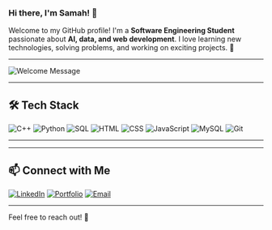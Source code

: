 ### Hi there, I'm Samah! 👋

Welcome to my GitHub profile! I'm a **Software Engineering Student** passionate about **AI, data, and web development**. I love learning new technologies, solving problems, and working on exciting projects. 🚀

---

![Welcome Message](https://readme-typing-svg.demolab.com?font=Fira+Code&duration=2000&pause=1000&color=F75C7E&width=435&lines=Welcome+to+my+GitHub!;Software+Engineering+Student+🚀;Passionate+about+AI+and+Data+💡)

---

## 🛠 Tech Stack

![C++](https://img.shields.io/badge/-C++-00599C?style=flat-square&logo=c)
![Python](https://img.shields.io/badge/-Python-3776AB?style=flat-square&logo=python&logoColor=white)
![SQL](https://img.shields.io/badge/-SQL-4479A1?style=flat-square&logo=postgresql)
![HTML](https://img.shields.io/badge/-HTML5-E34F26?style=flat-square&logo=html5&logoColor=white)
![CSS](https://img.shields.io/badge/-CSS3-1572B6?style=flat-square&logo=css3)
![JavaScript](https://img.shields.io/badge/-JavaScript-F7DF1E?style=flat-square&logo=javascript)
![MySQL](https://img.shields.io/badge/-MySQL-4479A1?style=flat-square&logo=mysql)
![Git](https://img.shields.io/badge/-Git-F05032?style=flat-square&logo=git)

---



---

## 📫 Connect with Me

[![LinkedIn](https://img.shields.io/badge/-LinkedIn-0077B5?style=flat&logo=linkedin)](linkedin.com/in/samah-naji-1716282a6)
[![Portfolio](https://img.shields.io/badge/-Portfolio-ff69b4?style=flat&logo=google-chrome)](https://your-portfolio.com/)
[![Email](https://img.shields.io/badge/-Email-D14836?style=flat&logo=gmail&logoColor=white)](mailto:samah.naji.1@ulaval.ca)

---


Feel free to reach out! 🚀
